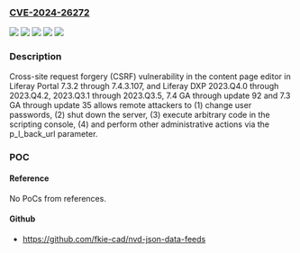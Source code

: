 ### [CVE-2024-26272](https://cve.mitre.org/cgi-bin/cvename.cgi?name=CVE-2024-26272)
![](https://img.shields.io/static/v1?label=Product&message=DXP&color=blue)
![](https://img.shields.io/static/v1?label=Product&message=Portal&color=blue)
![](https://img.shields.io/static/v1?label=Version&message=7.3.10%3C%3D%207.3.10-u35%20&color=brighgreen)
![](https://img.shields.io/static/v1?label=Version&message=7.3.2%3C%3D%207.3.7%20&color=brighgreen)
![](https://img.shields.io/static/v1?label=Vulnerability&message=CWE-352%20Cross-Site%20Request%20Forgery%20(CSRF)&color=brighgreen)

### Description

Cross-site request forgery (CSRF) vulnerability in the content page editor in Liferay Portal 7.3.2 through 7.4.3.107, and Liferay DXP 2023.Q4.0 through 2023.Q4.2, 2023.Q3.1 through 2023.Q3.5, 7.4 GA through update 92 and 7.3 GA through update 35 allows remote attackers to (1) change user passwords, (2) shut down the server, (3) execute arbitrary code in the scripting console, (4) and perform other administrative actions via the p_l_back_url parameter.

### POC

#### Reference
No PoCs from references.

#### Github
- https://github.com/fkie-cad/nvd-json-data-feeds


